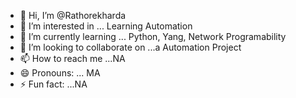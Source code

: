 - 👋 Hi, I’m @Rathorekharda
- 👀 I’m interested in ... Learning Automation
- 🌱 I’m currently learning ... Python, Yang, Network Programability 
- 💞️ I’m looking to collaborate on ...a Automation Project 
- 📫 How to reach me ...NA
- 😄 Pronouns: ... MA
- ⚡ Fun fact: ...NA

<!---
Rathorekharda/Rathorekharda is a ✨ special ✨ repository because its `README.md` (this file) appears on your GitHub profile.
You can click the Preview link to take a look at your changes.
--->
